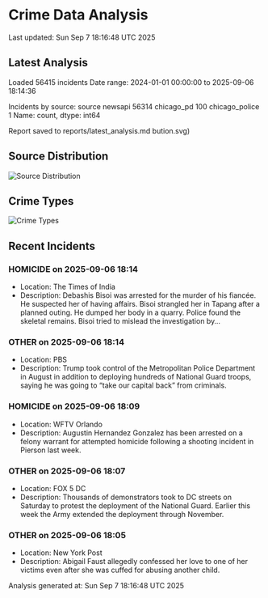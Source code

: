 # Crime Data Analysis
Last updated: Sun Sep  7 18:16:48 UTC 2025

## Latest Analysis

Loaded 56415 incidents
Date range: 2024-01-01 00:00:00 to 2025-09-06 18:14:36

Incidents by source:
source
newsapi           56314
chicago_pd          100
chicago_police        1
Name: count, dtype: int64

Report saved to reports/latest_analysis.md
bution.svg)

## Source Distribution
![Source Distribution](images/source_distribution.svg)

## Crime Types
![Crime Types](images/crime_types.svg)

## Recent Incidents

### HOMICIDE on 2025-09-06 18:14
- Location: The Times of India
- Description: Debashis Bisoi was arrested for the murder of his fiancée. He suspected her of having affairs. Bisoi strangled her in Tapang after a planned outing. He dumped her body in a quarry. Police found the skeletal remains. Bisoi tried to mislead the investigation by…


### OTHER on 2025-09-06 18:14
- Location: PBS
- Description: Trump took control of the Metropolitan Police Department in August in addition to deploying hundreds of National Guard troops, saying he was going to “take our capital back” from criminals.


### HOMICIDE on 2025-09-06 18:09
- Location: WFTV Orlando
- Description: Augustin Hernandez Gonzalez has been arrested on a felony warrant for attempted homicide following a shooting incident in Pierson last week.


### OTHER on 2025-09-06 18:07
- Location: FOX 5 DC
- Description: Thousands of demonstrators took to DC streets on Saturday to protest the deployment of the National Guard. Earlier this week the Army extended the deployment through November.


### OTHER on 2025-09-06 18:05
- Location: New York Post
- Description: Abigail Faust allegedly confessed her love to one of her victims even after she was cuffed for abusing another child.

Analysis generated at: Sun Sep  7 18:16:48 UTC 2025
